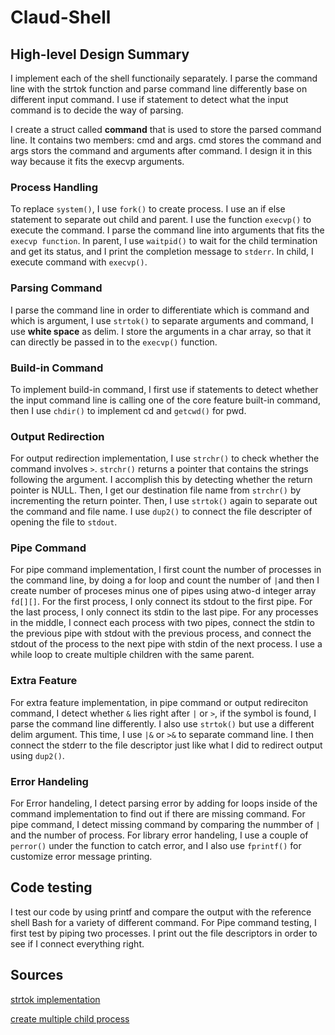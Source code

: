 # Claud-Shell
## High-level Design Summary
I implement each of the shell functionaily separately. I parse the command 
line with the strtok function and parse command line differently base on
different input command. I use if statement to detect what the input command
is to decide the way of parsing.

I create a struct called **command** that is used to store the parsed command
line. It contains two members: cmd and args. cmd stores the command and args
stors the command and arguments after command. I design it in this way
because it fits the execvp arguments.

### Process Handling
To replace `system()`, I use `fork()` to create process. I use an if else
statement to separate out child and parent. I use the function `execvp()` to
execute the command. I parse the command line into arguments that fits the
`execvp function`. In parent, I use `waitpid()` to wait for the child
termination and get its status, and I print the completion message to
 `stderr`. In child, I execute command with `execvp()`.

### Parsing Command
I parse the command line in order to differentiate which is command and which
is argument, I use `strtok()` to separate arguments and command, I use
**white space** as delim. I store the arguments in a char array, so that 
it can directly be passed in to the `execvp()` function.

### Build-in Command
To implement build-in command, I first use if statements to detect whether the
input command line is calling one of the core feature built-in command, then
I use `chdir()` to implement cd and `getcwd()` for pwd.

### Output Redirection
For output redirection implementation, I use `strchr()` to check whether the 
command involves `>`. `strchr()` returns a pointer that contains the strings 
following the argument. I accomplish this by detecting whether the return 
pointer is NULL. Then, I get our destination file name from `strchr()` by
incrementing the return pointer. Then, I use `strtok()` again to separate out
the command and file name. I use `dup2()` to connect the file descripter of 
opening the file to `stdout`.

### Pipe Command
For pipe command implementation, I first count the number of processes in the
command line, by doing a for loop and count the number of `|`and then I 
create number of proceses minus one of pipes using atwo-d integer array `fd[][]`.
For the first process, I only connect its stdout to the first pipe. 
For the last process, I only connect its stdin to the last pipe. 
For any processes in the middle, I connect each process with
two pipes, connect the stdin to the previous pipe with stdout with the
previous process, and connect the stdout of the process to the next pipe
with stdin of the next process. I use a while loop to create multiple
children with the same parent.

### Extra Feature
For extra feature implementation, in pipe command or output redireciton
command, I detect whether `&` lies right after `|` or `>`, if the symbol is
found, I parse the command line differently. I also use `strtok()` but use
a different delim argument. This time, I use `|&` or `>&` to separate
command line. I then connect the stderr to the file descriptor just like
what I did to redirect output using `dup2()`. 

### Error Handeling
For Error handeling, I detect parsing error by adding for loops inside of the
command implementation to find out if there are missing command. For pipe
command, I detect missing command by comparing the nummber of `|` and the 
number of process. For library error handeling, I use a couple of `perror()`
under the function to catch error, and I also use `fprintf()` for customize 
error message printing.

## Code testing
I test our code by using printf and compare the output with the reference 
shell Bash for a variety of different command. For Pipe command testing, I first 
test by piping two processes. I print out the file descriptors in order to see 
if I connect everything right. 

## Sources
[strtok implementation](https://www.tutorialspoint.com/c_standard_library/c_function_strtok.htm) 

[create multiple child process](https://www.geeksforgeeks.org/creating-multiple-process-using-fork/)
